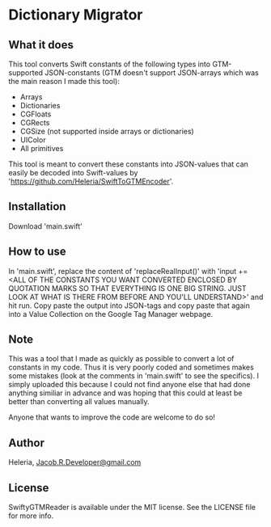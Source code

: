 # Dictionary Migrator

## What it does

This tool converts Swift constants of the following types into GTM-supported JSON-constants (GTM doesn't support JSON-arrays which was the main reason I made this tool):
 - Arrays
 - Dictionaries
 - CGFloats
 - CGRects
 - CGSize (not supported inside arrays or dictionaries)
 - UIColor
 - All primitives

This tool is meant to convert these constants into JSON-values that can easily be decoded into Swift-values by 'https://github.com/Heleria/SwiftToGTMEncoder'. 

## Installation

Download 'main.swift'

## How to use

In 'main.swift', replace the content of 'replaceRealInput()' with 'input += <ALL OF THE CONSTANTS YOU WANT CONVERTED ENCLOSED BY QUOTATION MARKS SO THAT EVERYTHING IS ONE BIG STRING. JUST LOOK AT WHAT IS THERE FROM BEFORE AND YOU'LL UNDERSTAND>' and hit run. Copy paste the output into JSON-tags and copy paste that again into a Value Collection on the Google Tag Manager webpage.

## Note
This was a tool that I made as quickly as possible to convert a lot of constants in my code. Thus it is very poorly coded and sometimes makes some mistakes (look at the comments in 'main.swift' to see the specifics). I simply uploaded this because I could not find anyone else that had done anything similiar in advance and was hoping that this could at least be better than converting all values manually.

Anyone that wants to improve the code are welcome to do so!

## Author

Heleria, Jacob.R.Developer@gmail.com

## License

SwiftyGTMReader is available under the MIT license. See the LICENSE file for more info.
